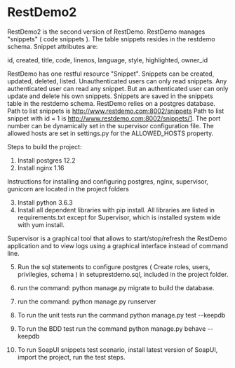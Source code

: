 # RestDemo2
RestDemo2 is the second version of RestDemo.  RestDemo manages "snippets" ( code snippets ).  The table snippets resides in the restdemo schema.  Snippet attributes are:

id, 
created, 
title, 
code, 
linenos, 
language, 
style, 
highlighted, 
owner_id


RestDemo has one restful resource "Snippet". Snippets can be created, updated, deleted, listed. Unauthenticated users can only read snippets. Any authenticated user can read any snippet. But an authenticated user can only update and delete his own snippets. Snippets are saved in the snippets table in the restdemo schema. RestDemo relies on a postgres database. Path to list snippets is http://www.restdemo.com:8002/snippets Path to list snippet with id = 1 is http://www.restdemo.com:8002/snippets/1.  The port number can be dynamically set in the supervisor configuration file.  The allowed hosts are set in settings.py for the ALLOWED_HOSTS property.


Steps to build the project:

1. Install postgres 12.2
2. Install nginx 1.16

Instructions for installing and configuring postgres, nginx, supervisor, gunicorn are located in the project folders

3. Install python 3.6.3
4. Install all dependent libraries with pip install. All libraries are listed in requirements.txt except for Supervisor, which is installed system wide with yum install.

Supervisor is a graphical tool that allows to start/stop/refresh the RestDemo application and to view logs using a graphical interface instead of command line.

5. Run the sql statements to configure postgres ( Create roles, users, privilegies, schema ) in setuprestdemo.sql, included in the project folder.

6. run the command: python manage.py migrate to build the database.
7. run the command: python manage.py runserver 
8. To run the unit tests run the command python manage.py test --keepdb
9. To run the BDD test run the command python manage.py behave --keepdb
10. To run SoapUI snippets test scenario, install latest version of SoapUI, import the project, run the test steps.
